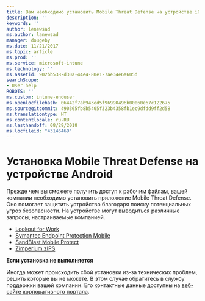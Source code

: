 ```yaml
---
title: Вам необходимо установить Mobile Threat Defense на устройстве iOS | Документация Майкрософт
description: ''
keywords: ''
author: lenewsad
ms.author: lanewsad
manager: dougeby
ms.date: 11/21/2017
ms.topic: article
ms.prod: ''
ms.service: microsoft-intune
ms.technology: ''
ms.assetid: 902bb538-d30a-44e4-80e1-7ae34e6a605d
searchScope:
- User help
ROBOTS: ''
ms.custom: intune-enduser
ms.openlocfilehash: 06442f7ab943ed5f96990496b00060e67c122675
ms.sourcegitcommit: 490365fb8b5405f323b4358fb1ec9dfdd9ff2d58
ms.translationtype: HT
ms.contentlocale: ru-RU
ms.lasthandoff: 08/29/2018
ms.locfileid: "43146469"
---
```

# <a name="install-mobile-threat-defense-on-your-android-device"></a>Установка Mobile Threat Defense на устройстве Android

Прежде чем вы сможете получить доступ к рабочим файлам, вашей компании необходимо установить приложение Mobile Threat Defense. Оно помогает защитить устройство благодаря поиску потенциальных угроз безопасности. На устройстве могут выводиться различные запросы, настраиваемые компанией.

* [Lookout for Work](you-are-prompted-to-install-lookout-for-work-android.md)
* [Symantec Endpoint Protection Mobile](you-are-prompted-to-install-skycure-android.md)
* [SandBlast Mobile Protect](you-are-prompted-to-install-sandblast-android.md)
* [Zimperium zIPS](you-are-prompted-to-install-zips-android.md)

**Если установка не выполняется**

Иногда может происходить сбой установки из-за технических проблем, решить которые вы не можете. В этом случае обратитесь в службу поддержки вашей компании. Его контактные данные доступны на [веб-сайте корпоративного портала](https://go.microsoft.com/fwlink/?linkid=2010980).
